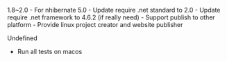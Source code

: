 1.8~2.0
	- For nhibernate 5.0
		- Update require .net standard to 2.0
		- Update require .net framework to 4.6.2 (if really need)
	- Support publish to other platform
		- Provide linux project creator and website publisher

Undefined
- Run all tests on macos
